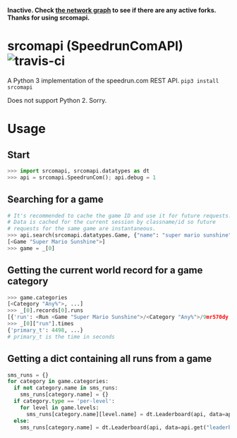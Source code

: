 **Inactive. Check [the network graph](https://github.com/blha303/srcomapi/network) to see if there are any active forks. Thanks for using srcomapi.**

srcomapi (SpeedrunComAPI) ![travis-ci](https://travis-ci.org/blha303/srcomapi.svg?branch=master)
=========================

A Python 3 implementation of the speedrun.com REST API. `pip3 install srcomapi`

Does not support Python 2. Sorry.

Usage
=====

Start
-----

```python
>>> import srcomapi, srcomapi.datatypes as dt
>>> api = srcomapi.SpeedrunCom(); api.debug = 1
```

Searching for a game
--------------------

```python
# It's recommended to cache the game ID and use it for future requests.
# Data is cached for the current session by classname/id so future
# requests for the same game are instantaneous.
>>> api.search(srcomapi.datatypes.Game, {"name": "super mario sunshine"})
[<Game "Super Mario Sunshine">]
>>> game = _[0]
```

Getting the current world record for a game category
----------------------------------------------------

```python
>>> game.categories
[<Category "Any%">, ...]
>>> _[0].records[0].runs
[{'run': <Run <Game "Super Mario Sunshine">/<Category "Any%">/9mr570dy 4498>, 'place': 1}, ...]
>>> _[0]["run"].times
{'primary_t': 4498, ...}
# primary_t is the time in seconds
```

Getting a dict containing all runs from a game
----------------------------------------------

```python
sms_runs = {}
for category in game.categories:
  if not category.name in sms_runs:
    sms_runs[category.name] = {}
  if category.type == 'per-level':
    for level in game.levels:
      sms_runs[category.name][level.name] = dt.Leaderboard(api, data=api.get("leaderboards/{}/level/{}/{}?embed=variables".format(game.id, level.id, category.id)))
  else:
    sms_runs[category.name] = dt.Leaderboard(api, data=api.get("leaderboards/{}/category/{}?embed=variables".format(game.id, category.id)))
```

